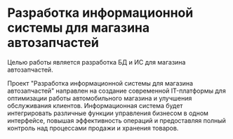 # Разработка информационной системы для магазина автозапчастей

Целью работы является разработка БД и ИС для магазина автозапчастей.

Проект "Разработка информационной системы для магазина автозапчастей" направлен на создание современной IT-платформы для оптимизации работы автомобильного магазина и улучшения обслуживания клиентов. Информационная система будет интегрировать различные функции управления бизнесом в одном интерфейсе, повышая эффективность операций и предоставляя полный контроль над процессами продажи и хранения товаров.